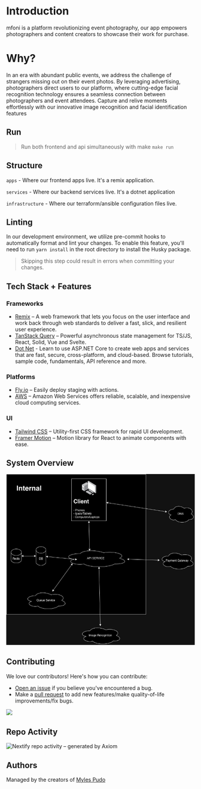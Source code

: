 # Introduction

mfoni is a platform revolutionizing event photography, our app empowers photographers and content creators to showcase their work for purchase.

# Why?

In an era with abundant public events, we address the challenge of strangers missing out on their event photos. By leveraging advertising, photographers direct users to our platform, where cutting-edge facial recognition technology ensures a seamless connection between photographers and event attendees. Capture and relive moments effortlessly with our innovative image recognition and facial identification features

## Run

> Run both frontend and api simultaneously with make
> `make run`

## Structure

`apps` - Where our frontend apps live. It's a remix application.

`services` - Where our backend services live. It's a dotnet application

`infrastructure` - Where our terraform/ansible configuration files live.

## Linting

In our development environment, we utilize pre-commit hooks to automatically format and lint your changes. To enable this feature, you'll need to run `yarn install` in the root directory to install the Husky package.
> Skipping this step could result in errors when committing your changes.

## Tech Stack + Features

### Frameworks

- [Remix](https://remix.run/) – A web framework that lets you focus on the user interface and work back through web standards to deliver a fast, slick, and resilient user experience.
- [TanStack Query](https://tanstack.com/query/latest/) – Powerful asynchronous state management for TS/JS, React, Solid, Vue and Svelte.
- [Dot Net](https://learn.microsoft.com/en-us/aspnet/core/?view=aspnetcore-8.0) - Learn to use ASP.NET Core to create web apps and services that are fast, secure, cross-platform, and cloud-based. Browse tutorials, sample code, fundamentals, API reference and more.

### Platforms

- [Fly.io](https://fly.io/) – Easily deploy staging with actions.
- [AWS](https://aws.amazon.com/) – Amazon Web Services offers reliable, scalable, and inexpensive cloud computing services.

### UI

- [Tailwind CSS](https://tailwindcss.com/) – Utility-first CSS framework for rapid UI development.
- [Framer Motion](https://framer.com/motion) – Motion library for React to animate components with ease.

## System Overview

<img src='assets/mfoni.jpg' />

## Contributing

We love our contributors! Here's how you can contribute:

- [Open an issue](https://github.com/Bendomey/project-mfoni/issues) if you believe you've encountered a bug.
- Make a [pull request](https://github.com/Bendomey/project-mfoni/pulls) to add new features/make quality-of-life improvements/fix bugs.

<a href="https://github.com/Bendomey/project-mfoni/graphs/contributors">
  <img src="https://contrib.rocks/image?repo=Bendomey/project-mfoni" />
</a>

## Repo Activity

![Nextify repo activity – generated by Axiom](https://repobeats.axiom.co/api/embed/2459d03cd5f82d550799da6189843f4567779c41.svg "Repobeats analytics image")

## Authors

Managed by the creators of [Myles Pudo](https://www.mylespudo.com/)
